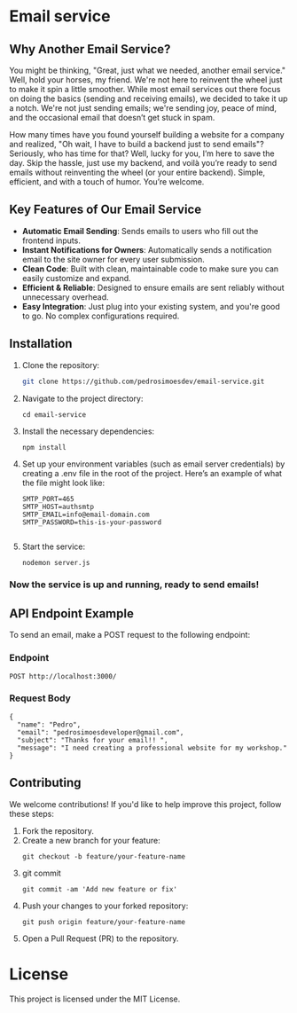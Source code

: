 # Email service 

## Why Another Email Service? 

You might be thinking, "Great, just what we needed, another email service." Well, hold your horses, my friend. We're not here to reinvent the wheel just to make it spin a little smoother. While most email services out there focus on doing the basics (sending and receiving emails), we decided to take it up a notch. We're not just sending emails; we're sending joy, peace of mind, and the occasional email that doesn’t get stuck in spam.

How many times have you found yourself building a website for a company and realized, "Oh wait, I have to build a backend just to send emails"? Seriously, who has time for that? Well, lucky for you, I’m here to save the day. Skip the hassle, just use my backend, and voilà you’re ready to send emails without reinventing the wheel (or your entire backend). Simple, efficient, and with a touch of humor. You’re welcome.

## Key Features of Our Email Service

- **Automatic Email Sending**: Sends emails to users who fill out the frontend inputs.
- **Instant Notifications for Owners**: Automatically sends a notification email to the site owner for every user submission.
- **Clean Code**: Built with clean, maintainable code to make sure you can easily customize and expand.
- **Efficient & Reliable**: Designed to ensure emails are sent reliably without unnecessary overhead.
- **Easy Integration**: Just plug into your existing system, and you're good to go. No complex configurations required.


## Installation

1. Clone the repository:
   ```bash
   git clone https://github.com/pedrosimoesdev/email-service.git
   
2. Navigate to the project directory:
    ``` 
   cd email-service
   
3. Install the necessary dependencies:
     ```
    npm install
4. Set up your environment variables (such as email server credentials) by creating a .env file in the root of the project. Here’s an example of what the file might look like:
   ```
   SMTP_PORT=465
   SMTP_HOST=authsmtp
   SMTP_EMAIL=info@email-domain.com
   SMTP_PASSWORD=this-is-your-password
  
5. Start the service:  
    ```
    nodemon server.js

### Now the service is up and running, ready to send emails! 

## API Endpoint Example

To send an email, make a POST request to the following endpoint:

### Endpoint
   `POST http://localhost:3000/`

### Request Body
    {
      "name": "Pedro",
      "email": "pedrosimoesdeveloper@gmail.com",
      "subject": "Thanks for your email!! ",
      "message": "I need creating a professional website for my workshop."
    }

## Contributing

We welcome contributions! If you'd like to help improve this project, follow these steps:

1. Fork the repository.
2. Create a new branch for your feature:
   ```
   git checkout -b feature/your-feature-name  
3. git commit
   ```
   git commit -am 'Add new feature or fix'
   
4. Push your changes to your forked repository:
   ```
   git push origin feature/your-feature-name
   
5. Open a Pull Request (PR) to the repository.

# License
This project is licensed under the MIT License.
